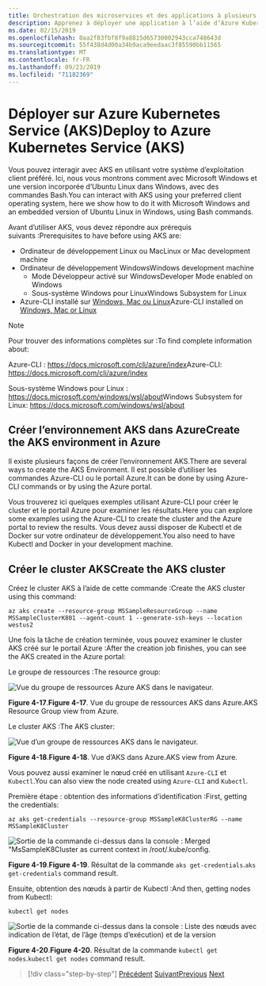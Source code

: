 ```yaml
---
title: Orchestration des microservices et des applications à plusieurs conteneurs pour une grande scalabilité et une haute disponibilité
description: Apprenez à déployer une application à l’aide d’Azure Kubernetes Service.
ms.date: 02/15/2019
ms.openlocfilehash: 0aa2f83fbf8f9a8815d65730002943cca748643d
ms.sourcegitcommit: 55f438d4d00a34b9aca9eedaac3f85590bb11565
ms.translationtype: MT
ms.contentlocale: fr-FR
ms.lasthandoff: 09/23/2019
ms.locfileid: "71182369"
---
```

# <a name="deploy-to-azure-kubernetes-service-aks"></a><span data-ttu-id="e70b2-103">Déployer sur Azure Kubernetes Service (AKS)</span><span class="sxs-lookup"><span data-stu-id="e70b2-103">Deploy to Azure Kubernetes Service (AKS)</span></span>

<span data-ttu-id="e70b2-104">Vous pouvez interagir avec AKS en utilisant votre système d’exploitation client préféré. Ici, nous vous montrons comment avec Microsoft Windows et une version incorporée d’Ubuntu Linux dans Windows, avec des commandes Bash.</span><span class="sxs-lookup"><span data-stu-id="e70b2-104">You can interact with AKS using your preferred client operating system, here we show how to do it with Microsoft Windows and an embedded version of Ubuntu Linux in Windows, using Bash commands.</span></span>

<span data-ttu-id="e70b2-105">Avant d’utiliser AKS, vous devez répondre aux prérequis suivants :</span><span class="sxs-lookup"><span data-stu-id="e70b2-105">Prerequisites to have before using AKS are:</span></span>

- <span data-ttu-id="e70b2-106">Ordinateur de développement Linux ou Mac</span><span class="sxs-lookup"><span data-stu-id="e70b2-106">Linux or Mac development machine</span></span>
- <span data-ttu-id="e70b2-107">Ordinateur de développement Windows</span><span class="sxs-lookup"><span data-stu-id="e70b2-107">Windows development machine</span></span>
  - <span data-ttu-id="e70b2-108">Mode Développeur activé sur Windows</span><span class="sxs-lookup"><span data-stu-id="e70b2-108">Developer Mode enabled on Windows</span></span>
  - <span data-ttu-id="e70b2-109">Sous-système Windows pour Linux</span><span class="sxs-lookup"><span data-stu-id="e70b2-109">Windows Subsystem for Linux</span></span>
- <span data-ttu-id="e70b2-110">Azure-CLI installé sur [Windows, Mac ou Linux](https://docs.microsoft.com/cli/azure/install-azure-cli)</span><span class="sxs-lookup"><span data-stu-id="e70b2-110">Azure-CLI installed on [Windows, Mac or Linux](https://docs.microsoft.com/cli/azure/install-azure-cli)</span></span>

> [!NOTE]
> <span data-ttu-id="e70b2-111">Pour trouver des informations complètes sur :</span><span class="sxs-lookup"><span data-stu-id="e70b2-111">To find complete information about:</span></span>
>
> <span data-ttu-id="e70b2-112">Azure-CLI : <https://docs.microsoft.com/cli/azure/index></span><span class="sxs-lookup"><span data-stu-id="e70b2-112">Azure-CLI: <https://docs.microsoft.com/cli/azure/index></span></span>
>
> <span data-ttu-id="e70b2-113">Sous-système Windows pour Linux : <https://docs.microsoft.com/windows/wsl/about></span><span class="sxs-lookup"><span data-stu-id="e70b2-113">Windows Subsystem for Linux: <https://docs.microsoft.com/windows/wsl/about></span></span>

## <a name="create-the-aks-environment-in-azure"></a><span data-ttu-id="e70b2-114">Créer l’environnement AKS dans Azure</span><span class="sxs-lookup"><span data-stu-id="e70b2-114">Create the AKS environment in Azure</span></span>

<span data-ttu-id="e70b2-115">Il existe plusieurs façons de créer l’environnement AKS.</span><span class="sxs-lookup"><span data-stu-id="e70b2-115">There are several ways to create the AKS Environment.</span></span> <span data-ttu-id="e70b2-116">Il est possible d’utiliser les commandes Azure-CLI ou le portail Azure.</span><span class="sxs-lookup"><span data-stu-id="e70b2-116">It can be done by using Azure-CLI commands or by using the Azure portal.</span></span>

<span data-ttu-id="e70b2-117">Vous trouverez ici quelques exemples utilisant Azure-CLI pour créer le cluster et le portail Azure pour examiner les résultats.</span><span class="sxs-lookup"><span data-stu-id="e70b2-117">Here you can explore some examples using the Azure-CLI to create the cluster and the Azure portal to review the results.</span></span> <span data-ttu-id="e70b2-118">Vous devez aussi disposer de Kubectl et de Docker sur votre ordinateur de développement.</span><span class="sxs-lookup"><span data-stu-id="e70b2-118">You also need to have Kubectl and Docker in your development machine.</span></span>  

## <a name="create-the-aks-cluster"></a><span data-ttu-id="e70b2-119">Créer le cluster AKS</span><span class="sxs-lookup"><span data-stu-id="e70b2-119">Create the AKS cluster</span></span>

<span data-ttu-id="e70b2-120">Créez le cluster AKS à l’aide de cette commande :</span><span class="sxs-lookup"><span data-stu-id="e70b2-120">Create the AKS cluster using this command:</span></span>

```console
az aks create --resource-group MSSampleResourceGroup --name MSSampleClusterK801 --agent-count 1 --generate-ssh-keys --location westus2
```

<span data-ttu-id="e70b2-121">Une fois la tâche de création terminée, vous pouvez examiner le cluster AKS créé sur le portail Azure :</span><span class="sxs-lookup"><span data-stu-id="e70b2-121">After the creation job finishes, you can see the AKS created in the Azure portal:</span></span>

<span data-ttu-id="e70b2-122">Le groupe de ressources :</span><span class="sxs-lookup"><span data-stu-id="e70b2-122">The resource group:</span></span>

![Vue du groupe de ressources Azure AKS dans le navigateur.](media/aks-resource-group-view.png)

<span data-ttu-id="e70b2-124">**Figure 4-17**.</span><span class="sxs-lookup"><span data-stu-id="e70b2-124">**Figure 4-17**.</span></span> <span data-ttu-id="e70b2-125">Vue du groupe de ressources AKS dans Azure.</span><span class="sxs-lookup"><span data-stu-id="e70b2-125">AKS Resource Group view from Azure.</span></span>

<span data-ttu-id="e70b2-126">Le cluster AKS :</span><span class="sxs-lookup"><span data-stu-id="e70b2-126">The AKS cluster:</span></span>

![Vue d’un groupe de ressources AKS dans le navigateur.](media/aks-cluster-view.png)

<span data-ttu-id="e70b2-128">**Figure 4-18**.</span><span class="sxs-lookup"><span data-stu-id="e70b2-128">**Figure 4-18**.</span></span> <span data-ttu-id="e70b2-129">Vue d’AKS dans Azure.</span><span class="sxs-lookup"><span data-stu-id="e70b2-129">AKS view from Azure.</span></span>

<span data-ttu-id="e70b2-130">Vous pouvez aussi examiner le nœud créé en utilisant `Azure-CLI` et `Kubectl`.</span><span class="sxs-lookup"><span data-stu-id="e70b2-130">You can also view the node created using `Azure-CLI` and `Kubectl`.</span></span>

<span data-ttu-id="e70b2-131">Première étape : obtention des informations d’identification :</span><span class="sxs-lookup"><span data-stu-id="e70b2-131">First, getting the credentials:</span></span>

```console
az aks get-credentials --resource-group MSSampleK8ClusterRG --name MSSampleK8Cluster
```

![Sortie de la commande ci-dessus dans la console : Merged "MsSampleK8Cluster as current context in /root/.kube/config.](media/get-credentials-command-result.png)

<span data-ttu-id="e70b2-133">**Figure 4-19**.</span><span class="sxs-lookup"><span data-stu-id="e70b2-133">**Figure 4-19**.</span></span> <span data-ttu-id="e70b2-134">Résultat de la commande `aks get-credentials`.</span><span class="sxs-lookup"><span data-stu-id="e70b2-134">`aks get-credentials` command result.</span></span>

<span data-ttu-id="e70b2-135">Ensuite, obtention des nœuds à partir de Kubectl :</span><span class="sxs-lookup"><span data-stu-id="e70b2-135">And then, getting nodes from Kubectl:</span></span>

```console
kubectl get nodes
```

![Sortie de la commande ci-dessus dans la console : Liste des nœuds avec indication de l’état, de l’âge (temps d’exécution) et de la version](media/kubectl-get-nodes-command-result.png)

<span data-ttu-id="e70b2-137">**Figure 4-20**.</span><span class="sxs-lookup"><span data-stu-id="e70b2-137">**Figure 4-20**.</span></span> <span data-ttu-id="e70b2-138">Résultat de la commande `kubectl get nodes`.</span><span class="sxs-lookup"><span data-stu-id="e70b2-138">`kubectl get nodes` command result.</span></span>

>[!div class="step-by-step"]
><span data-ttu-id="e70b2-139">[Précédent](orchestrate-high-scalability-availability.md)
>[Suivant](docker-apps-development-environment.md)</span><span class="sxs-lookup"><span data-stu-id="e70b2-139">[Previous](orchestrate-high-scalability-availability.md)
[Next](docker-apps-development-environment.md)</span></span>
